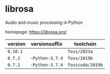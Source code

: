 # librosa

Audio and music processing in Python

*homepage*: <https://librosa.org/>

version | versionsuffix | toolchain
--------|---------------|----------
``0.10.1`` |  | ``foss/2023a``
``0.7.2`` | ``-Python-3.7.4`` | ``foss/2019b``
``0.7.2`` | ``-Python-3.7.4`` | ``fosscuda/2019b``
